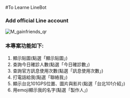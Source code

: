 #To Learne LineBot

### Add official Line account

![M_gainfriends_qr](https://user-images.githubusercontent.com/37571816/153702091-055cc8c4-7f58-4fb9-91f2-de1786dd3b64.png)



### 本專案功能如下:
1. 顯示貼圖(點選「顯示貼圖」)
2. 查詢今日確診人數(點選「今日確診數」)
3. 查詢官方訊息使用次數(點選「訊息使用次數」)
4. 打電話給我(點選「聯絡我」)
5. 顯示台北101GPS位置、圖片與影片(點選「台北101介紹」)
6. 用emoji顯示我的名字(點選「製作人」)


